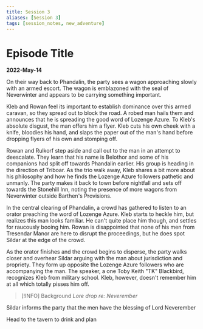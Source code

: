 ```yaml
---
title: Session 3
aliases: [Session 3]
tags: [session_notes, new_adventure]
---
```

# Episode Title
**2022-May-14**

On their way back to Phandalin, the party sees a wagon approaching slowly with an armed escort. The wagon is emblazoned with the seal of Neverwinter and appears to be carrying something important.

Kleb and Rowan feel its important to establish dominance over this armed caravan, so they spread out to block the road. A robed man hails them and announces that he is spreading the good word of Lozenge Azure. To Kleb's absolute disgust, the man offers him a flyer. Kleb cuts his own cheek with a knife, bloodies his hand, and slaps the paper out of the man's hand before dropping flyers of his own and stomping off.  

Rowan and Rulkorf step aside and call out to the man in an attempt to deescalate. They learn that his name is Belothor and some of his companions had split off towards Phandalin earlier. His group is heading in the direction of Triboar. As the trio walk away, Kleb shares a bit more about his philosophy and how he finds the Lozenge Azure followers pathetic and unmanly. The party makes it back to town before nightfall and sets off towards the Stonehill Inn, noting the presence of more wagons from Neverwinter outside Barthen's Provisions.

In the central clearing of Phandalin, a crowd has gathered to listen to an orator preaching the word of Lozenge Azure. Kleb starts to heckle him, but realizes this man looks familiar. He can't quite place him though, and settles for raucously booing him. Rowan is disappointed that none of his men from Tresendar Manor are here to disrupt the proceedings, but he does spot Sildar at the edge of the crowd.

As the orator finishes and the crowd begins to disperse, the party walks closer and overhear Sildar arguing with the man about jurisdiction and propriety. They form up opposite the Lozenge Azure followers who are accompanying the man. The speaker, a one Toby Keith "TK" Blackbird, recognizes Kleb from military school. Kleb, however, doesn't remember him at all which totally pisses him off.

> [!INFO] Background
*Lore drop re: Neverember*

Sildar informs the party that the men have the blessing of Lord Neverember

Head to the tavern to drink and plan